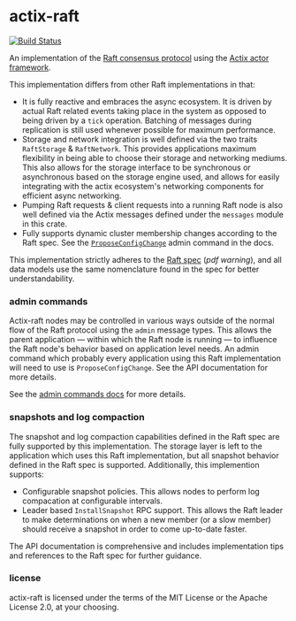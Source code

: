 actix-raft
==========
[![Build Status](https://travis-ci.com/railgun-rs/actix-raft.svg?branch=master)](https://travis-ci.com/railgun-rs/actix-raft)

An implementation of the [Raft consensus protocol](https://raft.github.io/) using the [Actix actor framework](https://docs.rs/actix/).

This implementation differs from other Raft implementations in that:
- It is fully reactive and embraces the async ecosystem. It is driven by actual Raft related events taking place in the system as opposed to being driven by a `tick` operation. Batching of messages during replication is still used whenever possible for maximum performance.
- Storage and network integration is well defined via the two traits `RaftStorage` & `RaftNetwork`. This provides applications maximum flexibility in being able to choose their storage and networking mediums. This also allows for the storage interface to be synchronous or asynchronous based on the storage engine used, and allows for easily integrating with the actix ecosystem's networking components for efficient async networking.
- Pumping Raft requests & client requests into a running Raft node is also well defined via the Actix messages defined under the `messages` module in this crate.
- Fully supports dynamic cluster membership changes according to the Raft spec. See the [`ProposeConfigChange`](./docs/admin-commands.md#proposeconfigchange) admin command in the docs.

This implementation strictly adheres to the [Raft spec](https://raft.github.io/raft.pdf) (*pdf warning*), and all data models use the same nomenclature found in the spec for better understandability.

### admin commands
Actix-raft nodes may be controlled in various ways outside of the normal flow of the Raft protocol using the `admin` message types. This allows the parent application — within which the Raft node is running — to influence the Raft node's behavior based on application level needs. An admin command which probably every application using this Raft implementation will need to use is `ProposeConfigChange`. See the API documentation for more details.

See the [admin commands docs](./docs/admin-commands.md) for more details.

### snapshots and log compaction
The snapshot and log compaction capabilities defined in the Raft spec are fully supported by this implementation. The storage layer is left to the application which uses this Raft implementation, but all snapshot behavior defined in the Raft spec is supported. Additionally, this implemention supports:

- Configurable snapshot policies. This allows nodes to perform log compacation at configurable intervals.
- Leader based `InstallSnapshot` RPC support. This allows the Raft leader to make determinations on when a new member (or a slow member) should receive a snapshot in order to come up-to-date faster.

The API documentation is comprehensive and includes implementation tips and references to the Raft spec for further guidance.

### license
actix-raft is licensed under the terms of the MIT License or the Apache License 2.0, at your choosing.
